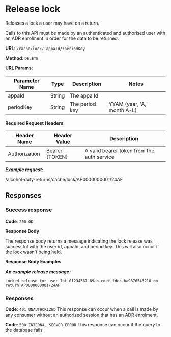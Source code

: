 # Release lock

Releases a lock a user may have on a return.

Calls to this API must be made by an authenticated and authorised user with an ADR enrolment in order for the data to be returned.

**URL**: `/cache/lock/:appaId/:periodKey`

**Method**: `DELETE`

**URL Params**:

| Parameter Name | Type   | Description    | Notes                       |
|----------------|--------|----------------|-----------------------------|
| appaId         | String | The appa Id    |                             |
| periodKey      | String | The period key | YYAM (year, 'A,' month A-L) |

**Required Request Headers**:

| Header Name   | Header Value   | Description                                |
|---------------|----------------|--------------------------------------------|
| Authorization | Bearer {TOKEN} | A valid bearer token from the auth service |

***Example request:***

/alcohol-duty-returns/cache/lock/AP0000000001/24AF

## Responses

### Success response

**Code**: `200 OK`

**Response Body**

The response body returns a message indicating the lock release was successful with the user id, appaId, and period key. This will also occur if the lock wasn't being held.

**Response Body Examples**

***An example release message:***

```
Locked release for user Int-01234567-89ab-cdef-fdec-ba9876543210 on return AP0000000001/24AF
```

### Responses
**Code**: `401 UNAUTHORIZED`
This response can occur when a call is made by any consumer without an authorized session that has an ADR enrolment.

**Code**: `500 INTERNAL_SERVER_ERROR`
This response can occur if the query to the database fails
